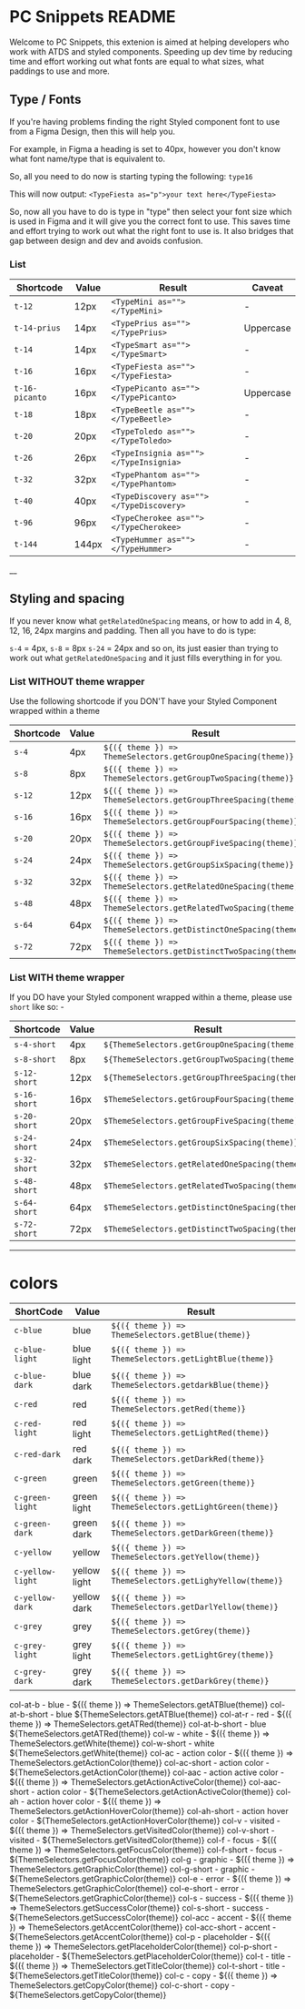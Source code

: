 # PC Snippets README

Welcome to PC Snippets, this extenion is aimed at helping developers who work with ATDS and styled components. Speeding up dev time by reducing time and effort working out what fonts are equal to what sizes, what paddings to use and more.

## Type / Fonts

If you're having problems finding the right Styled component font to use from a Figma Design, then this will help you.

For example, in Figma a heading is set to 40px, however you don't know what font name/type that is equivalent to.

So, all you need to do now is starting typing the following:
`type16`

This will now output:
`<TypeFiesta as="p">your text here</TypeFiesta>`

So, now all you have to do is type in "type" then select your font size which is used in Figma and it will give you the correct font to use. This saves time and effort trying to work out what the right font to use is. It also bridges that gap between design and dev and avoids confusion.

### List

| Shortcode      | Value | Result                                  | Caveat    |
| ---------------| ----- | --------------------------------------- | --------- |
| `t-12`         | 12px  | `<TypeMini as=""></TypeMini>`           | -         |
| `t-14-prius`   | 14px  | `<TypePrius as=""></TypePrius>`         | Uppercase |
| `t-14`         | 14px  | `<TypeSmart as=""></TypeSmart>`         | -         |
| `t-16`         | 16px  | `<TypeFiesta as=""></TypeFiesta>`       | -         |
| `t-16-picanto` | 16px  | `<TypePicanto as=""></TypePicanto>`     | Uppercase |
| `t-18`         | 18px  | `<TypeBeetle as=""></TypeBeetle>`       | -         |
| `t-20`         | 20px  | `<TypeToledo as=""></TypeToledo>`       | -         |
| `t-26`         | 26px  | `<TypeInsignia as=""></TypeInsignia>`   | -         |
| `t-32`         | 32px  | `<TypePhantom as=""></TypePhantom>`     | -         |
| `t-40`         | 40px  | `<TypeDiscovery as=""></TypeDiscovery>` | -         |
| `t-96`         | 96px  | `<TypeCherokee as=""></TypeCherokee>`   | -         |
| `t-144`        | 144px | `<TypeHummer as=""></TypeHummer>`       | -         |

\_\_

## Styling and spacing

If you never know what `getRelatedOneSpacing` means, or how to add in 4, 8, 12, 16, 24px margins and padding. Then all you have to do is type:

`s-4` = 4px,
`s-8` = 8px
`s-24` = 24px
and so on, its just easier than trying to work out what `getRelatedOneSpacing` and it just fills everything in for you.

### List WITHOUT theme wrapper

Use the following shortcode if you DON'T have your Styled Component wrapped within a theme

| Shortcode | Value | Result                                                          |
| --------- | ----- | --------------------------------------------------------------- |
| `s-4`     | 4px   | `${({ theme }) => ThemeSelectors.getGroupOneSpacing(theme)}`    |
| `s-8`     | 8px   | `${({ theme }) => ThemeSelectors.getGroupTwoSpacing(theme)}`    |
| `s-12`    | 12px  | `${({ theme }) => ThemeSelectors.getGroupThreeSpacing(theme)}`  |
| `s-16`    | 16px  | `${({ theme }) => ThemeSelectors.getGroupFourSpacing(theme)}`   |
| `s-20`    | 20px  | `${({ theme }) => ThemeSelectors.getGroupFiveSpacing(theme)}`   |
| `s-24`    | 24px  | `${({ theme }) => ThemeSelectors.getGroupSixSpacing(theme)}`    |
| `s-32`    | 32px  | `${({ theme }) => ThemeSelectors.getRelatedOneSpacing(theme)}`  |
| `s-48`    | 48px  | `${({ theme }) => ThemeSelectors.getRelatedTwoSpacing(theme)}`  |
| `s-64`    | 64px  | `${({ theme }) => ThemeSelectors.getDistinctOneSpacing(theme)}` |
| `s-72`    | 72px  | `${({ theme }) => ThemeSelectors.getDistinctTwoSpacing(theme)}` |

### List WITH theme wrapper

If you DO have your Styled component wrapped within a theme, please use `short` like so: -

| Shortcode    | Value | Result                                          |
| ------------ | ----- | ----------------------------------------------- |
| `s-4-short`  | 4px   | `${ThemeSelectors.getGroupOneSpacing(theme)}`   |
| `s-8-short`  | 8px   | `${ThemeSelectors.getGroupTwoSpacing(theme)}`   |
| `s-12-short` | 12px  | `${ThemeSelectors.getGroupThreeSpacing(theme)}` |
| `s-16-short` | 16px  | `$ThemeSelectors.getGroupFourSpacing(theme)}`   |
| `s-20-short` | 20px  | `$ThemeSelectors.getGroupFiveSpacing(theme)}`   |
| `s-24-short` | 24px  | `$ThemeSelectors.getGroupSixSpacing(theme)}`    |
| `s-32-short` | 32px  | `$ThemeSelectors.getRelatedOneSpacing(theme)}`  |
| `s-48-short` | 48px  | `$ThemeSelectors.getRelatedTwoSpacing(theme)}`  |
| `s-64-short` | 64px  | `$ThemeSelectors.getDistinctOneSpacing(theme)}` |
| `s-72-short` | 72px  | `$ThemeSelectors.getDistinctTwoSpacing(theme)}` |

---

# colors

| ShortCode        | Value        | Result                                                   |
| ---------------- | ------------ | -------------------------------------------------------- |
| `c-blue`         | blue         | `${({ theme }) => ThemeSelectors.getBlue(theme)}`        |
| `c-blue-light`   | blue light   | `${({ theme }) => ThemeSelectors.getLightBlue(theme)}`   |
| `c-blue-dark`    | blue dark    | `${({ theme }) => ThemeSelectors.getdarkBlue(theme)}`    |
| `c-red`          | red          | `${({ theme }) => ThemeSelectors.getRed(theme)}`         |
| `c-red-light`    | red light    | `${({ theme }) => ThemeSelectors.getLightRed(theme)}`    |
| `c-red-dark`     | red dark     | `${({ theme }) => ThemeSelectors.getDarkRed(theme)}`     |
| `c-green`        | green        | `${({ theme }) => ThemeSelectors.getGreen(theme)}`       |
| `c-green-light`  | green light  | `${({ theme }) => ThemeSelectors.getLightGreen(theme)}`  |
| `c-green-dark`   | green dark   | `${({ theme }) => ThemeSelectors.getDarkGreen(theme)}`   |
| `c-yellow`       | yellow       | `${({ theme }) => ThemeSelectors.getYellow(theme)}`      |
| `c-yellow-light` | yellow light | `${({ theme }) => ThemeSelectors.getLighyYellow(theme)}` |
| `c-yellow-dark`  | yellow dark  | `${({ theme }) => ThemeSelectors.getDarlYellow(theme)}`  |
| `c-grey`         | grey         | `${({ theme }) => ThemeSelectors.getGrey(theme)}`        |
| `c-grey-light`   | grey light   | `${({ theme }) => ThemeSelectors.getLightGrey(theme)}`   |
| `c-grey-dark`    | grey dark    | `${({ theme }) => ThemeSelectors.getDarkGrey(theme)}`    |

col-at-b - blue - ${({ theme }) => ThemeSelectors.getATBlue(theme)}
col-at-b-short - blue ${ThemeSelectors.getATBlue(theme)}
col-at-r - red - ${({ theme }) => ThemeSelectors.getATRed(theme)}
col-at-b-short - blue ${ThemeSelectors.getATRed(theme)}
col-w - white - ${({ theme }) => ThemeSelectors.getWhite(theme)}
col-w-short - white ${ThemeSelectors.getWhite(theme)}
col-ac - action color - ${({ theme }) => ThemeSelectors.getActionColor(theme)}
col-ac-short - action color - ${ThemeSelectors.getActionColor(theme)}
col-aac - action active color - ${({ theme }) => ThemeSelectors.getActionActiveColor(theme)}
col-aac-short - action color - ${ThemeSelectors.getActionActiveColor(theme)}
col-ah - action hover color - ${({ theme }) => ThemeSelectors.getActionHoverColor(theme)}
col-ah-short - action hover color - ${ThemeSelectors.getActionHoverColor(theme)}
col-v - visited - ${({ theme }) => ThemeSelectors.getVisitedColor(theme)}
col-v-short - visited - ${ThemeSelectors.getVisitedColor(theme)}
col-f - focus - ${({ theme }) => ThemeSelectors.getFocusColor(theme)}
col-f-short - focus - ${ThemeSelectors.getFocusColor(theme)}
col-g - graphic - ${({ theme }) => ThemeSelectors.getGraphicColor(theme)}
col-g-short - graphic - ${ThemeSelectors.getGraphicColor(theme)}
col-e - error - ${({ theme }) => ThemeSelectors.getGraphicColor(theme)}
col-e-short - error - ${ThemeSelectors.getGraphicColor(theme)}
col-s - success - ${({ theme }) => ThemeSelectors.getSuccessColor(theme)}
col-s-short - success - ${ThemeSelectors.getSuccessColor(theme)}
col-acc - accent - ${({ theme }) => ThemeSelectors.getAccentColor(theme)}
col-acc-short - accent - ${ThemeSelectors.getAccentColor(theme)}
col-p - placeholder - ${({ theme }) => ThemeSelectors.getPlaceholderColor(theme)}
col-p-short - placeholder - ${ThemeSelectors.getPlaceholderColor(theme)}
col-t - title - ${({ theme }) => ThemeSelectors.getTitleColor(theme)}
col-t-short - title - ${ThemeSelectors.getTitleColor(theme)}
col-c - copy - ${({ theme }) => ThemeSelectors.getCopyColor(theme)}
col-c-short - copy - ${ThemeSelectors.getCopyColor(theme)}
